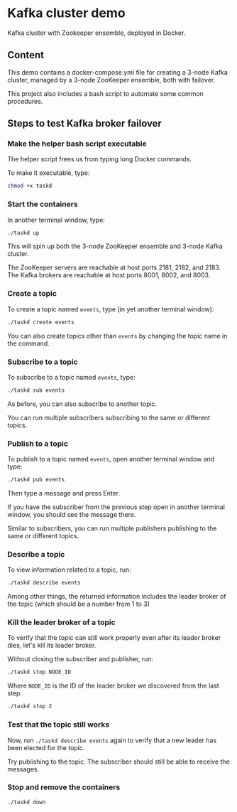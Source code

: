 # Kafka cluster demo

Kafka cluster with Zookeeper ensemble, deployed in Docker.

## Content

This demo contains a docker-compose.yml file for creating a 3-node Kafka cluster, managed by a 3-node ZooKeeper ensemble, both with failover.

This project also includes a bash script to automate some common procedures.

## Steps to test Kafka broker failover

### Make the helper bash script executable

The helper script frees us from typing long Docker commands.

To make it executable, type:

```bash
chmod +x taskd
```

### Start the containers

In another terminal window, type:

```bash
./taskd up
```

This will spin up both the 3-node ZooKeeper ensemble and 3-node Kafka cluster.

The ZooKeeper servers are reachable at host ports 2181, 2182, and 2183. The Kafka brokers are reachable at host ports 8001, 8002, and 8003.

### Create a topic

To create a topic named `events`, type (in yet another terminal window):

```bash
./taskd create events
```

You can also create topics other than `events` by changing the topic name in the command.

### Subscribe to a topic

To subscribe to a topic named `events`, type:

```bash
./taskd sub events
```

As before, you can also subscribe to another topic.

You can run multiple subscribers subscribing to the same or different topics.

### Publish to a topic

To publish to a topic named `events`, open another terminal window and type:

```bash
./taskd pub events
```

Then type a message and press Enter.

If you have the subscriber from the previous step open in another terminal window, you should see the message there.

Similar to subscribers, you can run multiple publishers publishing to the same or different topics.

### Describe a topic

To view information related to a topic, run:

```bash
./taskd describe events
```

Among other things, the returned information includes the leader broker of the topic (which should be a number from 1 to 3)

### Kill the leader broker of a topic

To verify that the topic can still work properly even after its leader broker dies, let's kill its leader broker.

Without closing the subscriber and publisher, run:

```bash
./taskd stop NODE_ID
```

Where `NODE_ID` is the ID of the leader broker we discovered from the last step.

```bash
./taskd stop 2
```

### Test that the topic still works

Now, run `./taskd describe events` again to verify that a new leader has been elected for the topic.

Try publishing to the topic. The subscriber should still be able to receive the messages.

### Stop and remove the containers

```bash
./taskd down
```
